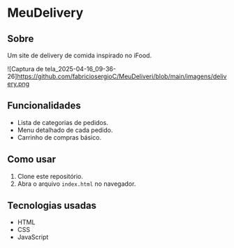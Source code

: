 # MeuDelivery
## Sobre
Um site de delivery de comida inspirado no iFood. <br>

![Captura de tela_2025-04-16_09-36-26]https://github.com/fabriciosergioC/MeuDeliveri/blob/main/imagens/delivery.png

## Funcionalidades
- Lista de categorias de pedidos.
- Menu detalhado de cada pedido.
- Carrinho de compras básico.

## Como usar
1. Clone este repositório.
2. Abra o arquivo `index.html` no navegador.

## Tecnologias usadas
- HTML
- CSS
- JavaScript
